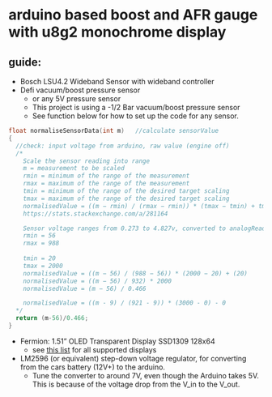 # arduino based boost and AFR gauge with u8g2 monochrome display

## guide:
- Bosch LSU4.2 Wideband Sensor with wideband controller
- Defi vacuum/boost pressure sensor
  - or any 5V pressure sensor
  - This project is using a -1/2 Bar vacuum/boost pressure sensor
  - See function below for how to set up the code for any sensor.
```cpp
float normaliseSensorData(int m)   //calculate sensorValue
{
  //check: input voltage from arduino, raw value (engine off)
  /*
    Scale the sensor reading into range
    m = measurement to be scaled
    rmin = minimum of the range of the measurement
    rmax = maximum of the range of the measurement
    tmin = minimum of the range of the desired target scaling
    tmax = maximum of the range of the desired target scaling
    normalisedValue = ((m − rmin) / (rmax − rmin)) * (tmax − tmin) + tmin
    https://stats.stackexchange.com/a/281164

    Sensor voltage ranges from 0.273 to 4.827v, converted to analogRead values (0 min, 1023 max) that's 56 to 988
    rmin = 56
    rmax = 988
    
    tmin = 20
    tmax = 2000
    normalisedValue = ((m − 56) / (988 − 56)) * (2000 − 20) + (20)
    normalisedValue = ((m − 56) / 932) * 2000
    normalisedValue = (m − 56) / 0.466

    normalisedValue = ((m - 9) / (921 - 9)) * (3000 - 0) - 0
  */
  return (m-56)/0.466;
}
```
  
- Fermion: 1.51” OLED Transparent Display SSD1309 128x64
  - see [this list](https://github.com/olikraus/u8g2/wiki/u8g2setupcpp) for all supported displays
- LM2596 (or equivalent) step-down voltage regulator, for converting from the cars battery (12V+) to the arduino.
  - Tune the converter to around 7V, even though the Arduino takes 5V. This is because of the voltage drop from the V_in to the V_out.
